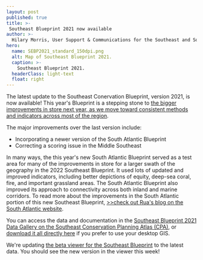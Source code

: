 ```yaml
---
layout: post
published: true
title: >-
 Southeast Blueprint 2021 now available
author: >-
  Hilary Morris, User Support & Communications for the Southeast and South Atlantic Blueprints
hero:
  name: SEBP2021_standard_150dpi.png
  alt: Map of Southeast Blueprint 2021.
  caption: >-
    Southeast Blueprint 2021.
  headerClass: light-text
  float: right
---
```

The latest update to the Southeast Conervation Blueprint, version 2021, is now available! This year's Blueprint is a stepping stone to [the bigger improvements in store next year, as we move toward consistent methods and indicators across most of the region](http://secassoutheast.org/2021/07/30/Progress-toward-a-more-consistent-Southeast-Blueprint-in-2022.html).

The major improvements over the last version include:

- Incorporating a newer version of the South Atlantic Blueprint
- Correcting a scoring issue in the Middle Southeast<!--more-->

In many ways, the this year's new South Atlantic Blueprint served as a test area for many of the improvements in store for a larger swath of the geography in the 2022 Southeast Blueprint. It used lots of updated and improved indicators, including better depictions of equity, deep-sea coral, fire, and important grassland areas. The South Atlantic Blueprint also improved its approach to connectivity across both inland and marine corridors. To read more about the improvements in the South Atlantic portion of this new Southeast Blueprint, [>>check out Rua's blog on the South Atlantic website](https://www.southatlanticlcc.org/2021/08/16/south-atlantic-blueprint-2021-is-now-available/).

You can access the data and documentation in the [Southeast Blueprint 2021 Data Gallery on the Southeast Conservation Planning Atlas (CPA)](https://seregion.databasin.org/galleries/38e203673ba84292a56a4a5810c26174/), or [download it all directly here](https://www.sciencebase.gov/catalog/file/get/619518e9d34eb622f6905387?name=SE_Blueprint2021_DataDownload.zip) if you prefer to use your desktop GIS. 

We're updating [the beta viewer for the Southeast Blueprint](https://blueprint.geoplatform.gov/southeast/) to the latest data. You should see the new version in the viewer this week!
